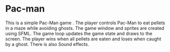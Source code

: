 # Pac-man
This is a simple Pac-Man game . The player controls Pac-Man to eat pellets in a maze while avoiding ghosts. The game window and sprites are created using SFML. The game loop updates the game state and draws to the screen. The player wins when all pellets are eaten and loses when caught by a ghost. There is also Sound effects.
